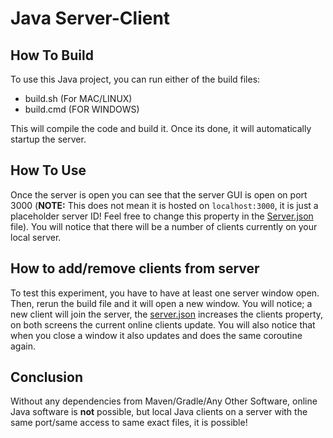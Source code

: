 # Java Server-Client

## How To Build

To use this Java project, you can run either of the build files:

- build.sh (For MAC/LINUX)
- build.cmd (FOR WINDOWS)

This will compile the code and build it. Once its done, it will automatically startup the server.

## How To Use

Once the server is open you can see that the server GUI is open on port 3000 (**NOTE:** This does not mean it is hosted on `localhost:3000`, it is just a placeholder server ID! Feel free to change this property in the [Server.json](public\dependencies\server.json) file). You will notice that there will be a number of clients currently on your local server. 

## How to add/remove clients from server

To test this experiment,  you have to have at least one server window open. Then, rerun the build file and it will open a new window. You will notice; a new client will join the server, the [server.json](public\dependencies\server.json) increases the clients property, on both screens the current online clients update. You will also notice that when you close a window it also updates and does the same coroutine again.

## Conclusion

Without any dependencies from Maven/Gradle/Any Other Software, online Java software is **not** possible, but local Java clients on a server with the same port/same access to same exact files, it is possible!